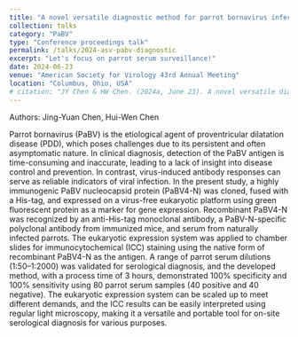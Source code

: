 ```yaml
---
title: "A novel versatile diagnostic method for parrot bornavirus infection"
collection: talks
category: "PaBV"
type: "Conference proceedings talk"
permalink: /talks/2024-asv-pabv-diagnostic
excerpt: "Let's focus on parrot serum surveillance!"
date: 2024-06-23
venue: "American Society for Virology 43rd Annual Meeting"
location: "Columbus, Ohio, USA"
# citation: "JY Chen & HW Chen. (2024a, June 23). A novel versatile diagnostic method for parrot bornavirus infection. American Society for Virology 43rd Annual Meeting, Columbus, Ohio, USA."
---
```


Authors: Jing-Yuan Chen, Hui-Wen Chen

Parrot bornavirus (PaBV) is the etiological agent of proventricular dilatation disease (PDD), which poses challenges due to its persistent and often asymptomatic nature. In clinical diagnosis, detection of the PaBV antigen is time-consuming and inaccurate, leading to a lack of insight into disease control and prevention. In contrast, virus-induced antibody responses can serve as reliable indicators of viral infection. In the present study, a highly immunogenic PaBV nucleocapsid protein (PaBV4-N) was cloned, fused with a His-tag, and expressed on a virus-free eukaryotic platform using green fluorescent protein as a marker for gene expression. Recombinant PaBV4-N was recognized by an anti-His-tag monoclonal antibody, a PaBV-N-specific polyclonal antibody from immunized mice, and serum from naturally infected parrots. The eukaryotic expression system was applied to chamber slides for immunocytochemical (ICC) staining using the native form of recombinant PaBV4-N as the antigen. A range of parrot serum dilutions (1:50–1:2000) was validated for serological diagnosis, and the developed method, with a process time of 3 hours, demonstrated 100% specificity and 100% sensitivity using 80 parrot serum samples (40 positive and 40 negative). The eukaryotic expression system can be scaled up to meet different demands, and the ICC results can be easily interpreted using regular light microscopy, making it a versatile and portable tool for on-site serological diagnosis for various purposes.
